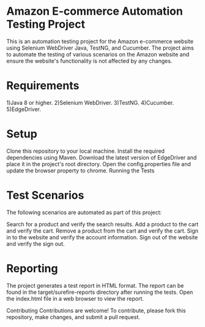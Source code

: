 # Amazon E-commerce Automation Testing Project
This is an automation testing project for the Amazon e-commerce website using Selenium WebDriver Java, TestNG, and Cucumber. The project aims to automate the testing of various scenarios on the Amazon website and ensure the website's functionality is not affected by any changes.

# Requirements
1)Java 8 or higher.
2)Selenium WebDriver.
3)TestNG.
4)Cucumber.
5)EdgeDriver.

# Setup
Clone this repository to your local machine.
Install the required dependencies using Maven.
Download the latest version of EdgeDriver and place it in the project's root directory.
Open the config.properties file and update the browser property to chrome.
Running the Tests

# Test Scenarios
The following scenarios are automated as part of this project:

Search for a product and verify the search results.
Add a product to the cart and verify the cart.
Remove a product from the cart and verify the cart.
Sign in to the website and verify the account information.
Sign out of the website and verify the sign out.

# Reporting
The project generates a test report in HTML format. The report can be found in the target/surefire-reports directory after running the tests. Open the index.html file in a web browser to view the report.

Contributing
Contributions are welcome! To contribute, please fork this repository, make changes, and submit a pull request.
